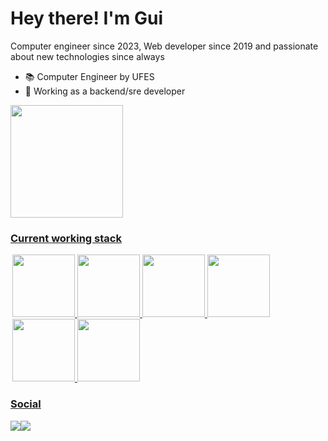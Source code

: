 # Hey there! I'm Gui

Computer engineer since 2023, Web developer since 2019 and passionate about new technologies since always

* 📚 Computer Engineer by UFES
* 💼 Working as a backend/sre developer


<div align="left">
  <a href="https://github.com/guisteink">
  <img height="180em" src="https://github-readme-stats.vercel.app/api/top-langs/?username=guisteink&layout=compact&langs_count=7&theme=merko"/>
</div>


### Current working stack
<div style="display: inline_block; margin: 3px">
  <img width="100px" src="https://cdn.jsdelivr.net/gh/devicons/devicon@latest/icons/kotlin/kotlin-original.svg" />
  <img width="100px" src="https://cdn.jsdelivr.net/gh/devicons/devicon@latest/icons/terraform/terraform-original-wordmark.svg" />
  <img width="100px" src="https://cdn.jsdelivr.net/gh/devicons/devicon@latest/icons/java/java-original.svg" />
  <img width="100px" src="https://cdn.jsdelivr.net/gh/devicons/devicon@latest/icons/go/go-original-wordmark.svg" />
  <img width="100px" src="https://cdn.jsdelivr.net/gh/devicons/devicon@latest/icons/amazonwebservices/amazonwebservices-original-wordmark.svg" />
  <img width="100px" src="https://cdn.jsdelivr.net/gh/devicons/devicon/icons/docker/docker-original.svg" />     
</div>

### Social
<div style="display: flex"> 
  <a href = "mailto:guilherme.steink@gmail.com">
    <img src="https://img.shields.io/badge/-Gmail-%23333?style=for-the-badge&logo=gmail&logoColor=white" target="_blank"></a>
  <a href="https://www.linkedin.com/in/guilherme-stein" target="_blank"><img src="https://img.shields.io/badge/-LinkedIn-%230077B5?style=for-the-badge&logo=linkedin&logoColor=white" target="_blank"></a> 
</div>
